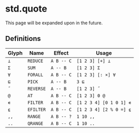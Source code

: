 # std.quote
This page will be expanded upon in the future.

## Definitions
| Glyph | Name      | Effect     | Usage                   |
|-------|-----------|------------|-------------------------|
| `⊥`   | `REDUCE`  | `A B -- C` | `[1 2 3] [+] ⊥`         |
| `Σ`   | `SUM`     | `A -- B`   | `[1 2 3] Σ`             |
| `∀`   | `FORALL`  | `A B -- C` | `[1 2 3] [: ×] ∀`       |
| `⊑`   | `PICK`    | `A -- B`   | `3 ⊑`                   |
| `˝`   | `REVERSE` | `A -- B`   | `[1 2 3] ˝`             |
| `@`   | `AT`      | `A B -- C` | `[1 2 3] 0 @`           |
| `∊`   | `FILTER`  | `A B -- C` | `[1 2 3 4] [0 1 0 1] ∊` |
| `⍷`   | `EFILTER` | `A B -- C` | `[1 2 3 4] [2 % 0 =] ⍷` |
| `,,`  | `RANGE`   | `A B -- ?` | `1 10 ,,`               |
| `..`  | `QRANGE`  | `A B -- C` | `1 10 ..`               |